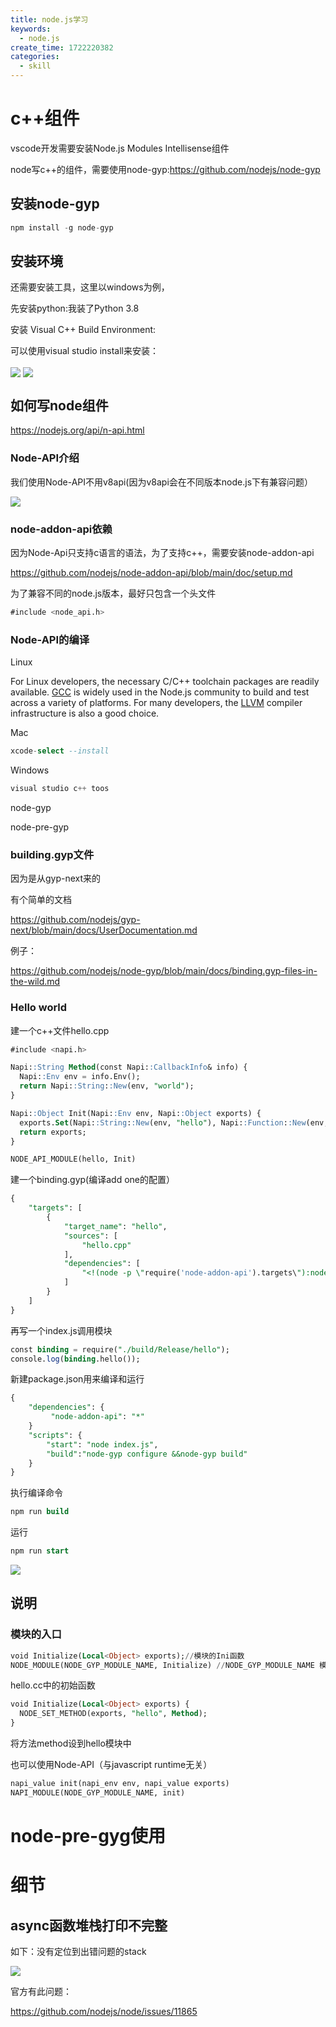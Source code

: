```yaml
---
title: node.js学习
keywords:
  - node.js
create_time: 1722220382
categories:
  - skill
---
```



# c++组件

vscode开发需要安装Node.js Modules Intellisense组件

node写c++的组件，需要使用node-gyp:https://github.com/nodejs/node-gyp

## 安装node-gyp

```sql
npm install -g node-gyp
```

## 安装环境

还需要安装工具，这里以windows为例，

先安装python:我装了Python 3.8

安装 Visual C++ Build Environment:

可以使用visual studio install来安装：

<img src="/assets/Bd2nb48r2opnRDx8LSecUf5knvh.png" src-width="894" class="markdown-img m-auto" src-height="315" align="center"/>

<img src="/assets/RXCEbhvjYogRcHxZIoacWGb4nmf.png" src-width="488" class="markdown-img m-auto" src-height="152" align="center"/>

## 如何写node组件

https://nodejs.org/api/n-api.html

### Node-API介绍

我们使用Node-API不用v8api(因为v8api会在不同版本node.js下有兼容问题）

<img src="/assets/AiS5b6v1koSf6ZxQGBpc0loBnHg.png" src-width="1261" class="markdown-img m-auto" src-height="79" align="center"/>

### node-addon-api依赖

因为Node-Api只支持c语言的语法，为了支持c++，需要安装node-addon-api

https://github.com/nodejs/node-addon-api/blob/main/doc/setup.md

为了兼容不同的node.js版本，最好只包含一个头文件

```sql
#include <node_api.h>
```

### Node-API的编译

Linux

For Linux developers, the necessary C/C++ toolchain packages are readily available. [GCC](https://gcc.gnu.org/) is widely used in the Node.js community to build and test across a variety of platforms. For many developers, the [LLVM](https://llvm.org/) compiler infrastructure is also a good choice.

Mac

```sql
xcode-select --install
```

Windows

```sql
visual studio c++ toos
```

node-gyp

node-pre-gyp

### building.gyp文件

因为是从gyp-next来的

有个简单的文档

https://github.com/nodejs/gyp-next/blob/main/docs/UserDocumentation.md

例子：

https://github.com/nodejs/node-gyp/blob/main/docs/binding.gyp-files-in-the-wild.md

### Hello world

建一个c++文件hello.cpp

```sql
#include <napi.h>

Napi::String Method(const Napi::CallbackInfo& info) {
  Napi::Env env = info.Env();
  return Napi::String::New(env, "world");
}

Napi::Object Init(Napi::Env env, Napi::Object exports) {
  exports.Set(Napi::String::New(env, "hello"), Napi::Function::New(env, Method));
  return exports;
}

NODE_API_MODULE(hello, Init)
```

建一个binding.gyp(编译add one的配置）

```sql
{
    "targets": [
        {
            "target_name": "hello",
            "sources": [
                "hello.cpp"
            ],
            "dependencies": [
                "<!(node -p \"require('node-addon-api').targets\"):node_addon_api"
            ]
        }
    ]
}
```

再写一个index.js调用模块

```sql
const binding = require("./build/Release/hello");
console.log(binding.hello());
```

新建package.json用来编译和运行

```sql
{
    "dependencies": {
         "node-addon-api": "*"
    }
    "scripts": {
        "start": "node index.js",
        "build":"node-gyp configure &&node-gyp build"
    }
}
```

执行编译命令

```sql
npm run build
```

运行

```sql
npm run start
```

<img src="/assets/XL9IbNFuZojqdIxgUGEcGFDNn9f.png" src-width="443" class="markdown-img m-auto" src-height="110" align="center"/>

## 说明

### 模块的入口

```sql
void Initialize(Local<Object> exports);//模块的Ini函数
NODE_MODULE(NODE_GYP_MODULE_NAME, Initialize) //NODE_GYP_MODULE_NAME 模块名，指定模块的初始函数
```

hello.cc中的初始函数

```sql
void Initialize(Local<Object> exports) {
  NODE_SET_METHOD(exports, "hello", Method);
}
```

将方法method设到hello模块中

也可以使用Node-API（与javascript runtime无关）

```sql
napi_value init(napi_env env, napi_value exports)
NAPI_MODULE(NODE_GYP_MODULE_NAME, init)
```

# node-pre-gyg使用

# 细节

## async函数堆栈打印不完整

如下：没有定位到出错问题的stack

<img src="/assets/H2RsbwRSmosnahx4pMYc3dpcn5B.png" src-width="683" class="markdown-img m-auto" src-height="222" align="center"/>

官方有此问题：

https://github.com/nodejs/node/issues/11865

